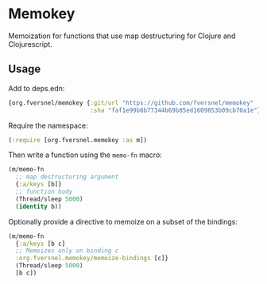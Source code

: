 # Memokey

Memoization for functions that use map destructuring for Clojure and Clojurescript.

## Usage

Add to deps.edn:

```clojure
{org.fversnel/memokey {:git/url "https://github.com/fversnel/memokey"
                       :sha "faf1e99b6b77344b69b85ed1609853b09cb70a1e"}}
```

Require the namespace:

```clojure
(:require [org.fversnel.memokey :as m])
```

Then write a function using the `memo-fn` macro:

```clojure
(m/memo-fn
  ;; map destructuring argument
  {:a/keys [b]}
  ;; function body
  (Thread/sleep 5000)
  (identity b))
```

Optionally provide a directive to memoize on a subset of the bindings:


```clojure
(m/memo-fn
  {:a/keys [b c]
  ;; Memoizes only on binding c
  :org.fversnel.memokey/memoize-bindings [c]}
  (Thread/sleep 5000)
  [b c])
```
